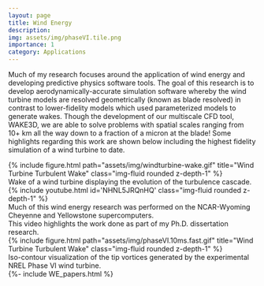 ```yaml
---
layout: page
title: Wind Energy
description: 
img: assets/img/phaseVI.tile.png
importance: 1
category: Applications
---
```


Much of my research focuses around the application of wind energy and developing predictive physics software tools.
The goal of this research is to develop aerodynamically-accurate simulation software whereby the wind turbine models 
are resolved geometrically (known as blade resolved) in contrast to lower-fidelity models which used parameterized models 
to generate wakes. Though the development of our multiscale CFD tool, WAKE3D, we are able to solve problems with spatial scales 
ranging from 10+ km all the way down to a fraction of a micron at the blade! Some highlights regarding this work are shown below 
including the highest fidelity simulation of a wind turbine to date.

<div class="row">
    <div class="col-sm mt-3 mt-md-0">
        {% include figure.html path="assets/img/windturbine-wake.gif" title="Wind Turbine Turbulent Wake" class="img-fluid rounded z-depth-1" %}
    </div>
</div>
<div class="caption">
    Wake of a wind turbine displaying the evolution of the turbulence cascade.
</div>

<div class="row">
    <div class="col-sm mt-3 mt-md-0">
        {% include youtube.html id='NHNL5JRQnHQ' class="img-fluid rounded z-depth-1" %}
    </div>
</div>
<div class="caption">
    Much of this wind energy research was performed on the NCAR-Wyoming Cheyenne and Yellowstone supercomputers. <br/>
    This video highlights the work done as part of my Ph.D. dissertation research.
</div>

<div class="row">
    <div class="col-sm mt-3 mt-md-0">
        {% include figure.html path="assets/img/phaseVI.10ms.fast.gif" title="Wind Turbine Turbulent Wake" class="img-fluid rounded z-depth-1" %}
    </div>
</div>
<div class="caption">
    Iso-contour visualization of the tip vortices generated by the experimental NREL Phase VI wind turbine.
</div>

<article>
    {%- include WE_papers.html %}
</article>
